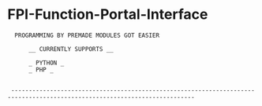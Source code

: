 # FPI-Function-Portal-Interface


      PROGRAMMING BY PREMADE MODULES GOT EASIER
      
          __ CURRENTLY SUPPORTS __
          
          _ PYTHON _
          _ PHP _
          
          
     --------------------------------------------------------------------------------------------------------------------------
        
            
